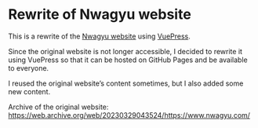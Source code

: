 # Rewrite of Nwagyu website

This is a rewrite of the [Nwagyu website](https://nwagyu.com) using
[VuePress](https://vuepress.vuejs.org/).

Since the original website is not longer accessible, I decided to rewrite it
using VuePress so that it can be hosted on GitHub Pages and be available to
everyone.

I reused the original website’s content sometimes, but I also added some new
content.

Archive of the original website: https://web.archive.org/web/20230329043524/https://www.nwagyu.com/
